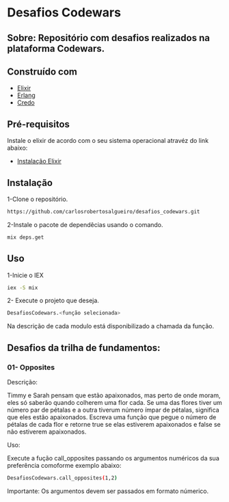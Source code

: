 # Desafios Codewars

## Sobre: Repositório com desafios realizados na plataforma Codewars.


##  Construído com

* [Elixir](https://elixir-lang.org/)
* [Erlang](https://www.erlang.org/)
* [Credo](https://github.com/rrrene/credo)

## Pré-requisitos

Instale o elixir de acordo com o seu sistema operacional atravéz do link abaixo:

* [Instalação Elixir](https://https://elixir-lang.org/install.html)

## Instalação

1-Clone o repositório.

```sh
https://github.com/carlosrobertosalgueiro/desafios_codewars.git
```

2-Instale o pacote de dependêcias  usando o comando.

```sh
mix deps.get
```

## Uso

1-Inicie o IEX

```sh
iex -S mix
```
2- Execute o projeto que deseja.

```sh
DesafiosCodewars.<função selecionada>
```
Na descrição de cada modulo está disponibilizado a chamada da função.


## Desafios da trilha de fundamentos:

###  01- Opposites

Descrição:

Timmy e Sarah pensam que estão apaixonados, mas perto de onde moram, eles só saberão quando colherem uma flor cada. Se uma das flores tiver um número par de pétalas e a outra tiverum número ímpar de pétalas, significa que eles estão apaixonados. Escreva uma função que pegue o número de pétalas de cada flor e retorne true se elas
estiverem apaixonados e false se não estiverem apaixonados.

Uso:

Execute a fução call_opposites passando os argumentos numéricos da sua preferência comoforme exemplo abaixo:

```sh
DesafiosCodewars.call_opposites(1,2)
```

Importante: Os argumentos devem ser passados em formato númerico.

